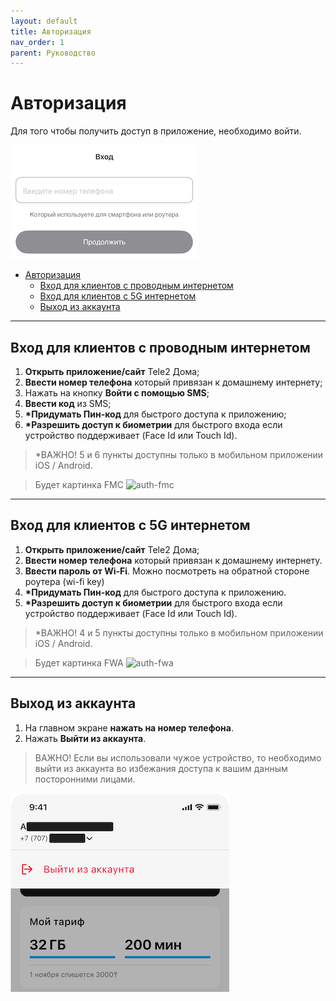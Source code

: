 ```yaml
---
layout: default
title: Авторизация
nav_order: 1
parent: Руководство
---
```


# Авторизация

Для того чтобы получить доступ в приложение, необходимо войти.

![login screen](./assets/images/login.png)

- [Авторизация](#авторизация)
  - [Вход для клиентов с проводным интернетом](#вход-для-клиентов-с-проводным-интернетом)
  - [Вход для клиентов с 5G интернетом](#вход-для-клиентов-с-5g-интернетом)
  - [Выход из аккаунта](#выход-из-аккаунта)

---

## Вход для клиентов с проводным интернетом

1. **Открыть приложение/сайт** Tele2 Дома;
2. **Ввести номер телефона** который привязан к домашнему интернету;
3. Нажать на кнопку **Войти с помощью SMS**;
4. **Ввести код** из SMS;
5. **\*Придумать Пин-код** для быстрого доступа к приложению;
6. **\*Разрешить доступ к биометрии** для быстрого входа если устройство поддерживает (Face Id или Touch Id).

> \*ВАЖНО! 5 и 6 пункты доступны только в мобильном приложении iOS / Android.

> Будет картинка FMC
![auth-fmc](TBC.PIC)

---

## Вход для клиентов с 5G интернетом

1. **Открыть приложение/сайт** Tele2 Дома;
2. **Ввести номер телефона** который привязан к домашнему интернету.
3. **Ввести пароль от Wi-Fi**. Можно посмотреть на обратной стороне роутера (wi-fi key)
4. **\*Придумать Пин-код** для быстрого доступа к приложению.
5. **\*Разрешить доступ к биометрии** для быстрого входа если устройство поддерживает (Face Id или Touch Id).

> \*ВАЖНО! 4 и 5 пункты доступны только в мобильном приложении iOS / Android.

> Будет картинка FWA
![auth-fwa](TBC.PIC)

---

## Выход из аккаунта

1. На главном экране **нажать на номер телефона**.
2. Нажать **Выйти из аккаунта**.

> ВАЖНО! Если вы использовали чужое устройство, то необходимо выйти из аккаунта во избежания доступа к вашим данным посторонними лицами.

![logout screen](./assets/images/logout.png)